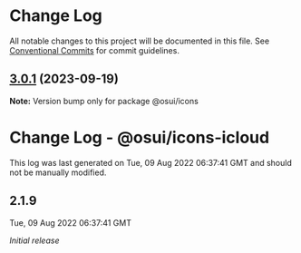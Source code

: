 # Change Log

All notable changes to this project will be documented in this file.
See [Conventional Commits](https://conventionalcommits.org) for commit guidelines.

## [3.0.1](https://github.com/yuxuan/osui/compare/v2.1.8...v3.0.1) (2023-09-19)

**Note:** Version bump only for package @osui/icons





# Change Log - @osui/icons-icloud

This log was last generated on Tue, 09 Aug 2022 06:37:41 GMT and should not be manually modified.

## 2.1.9
Tue, 09 Aug 2022 06:37:41 GMT

_Initial release_
